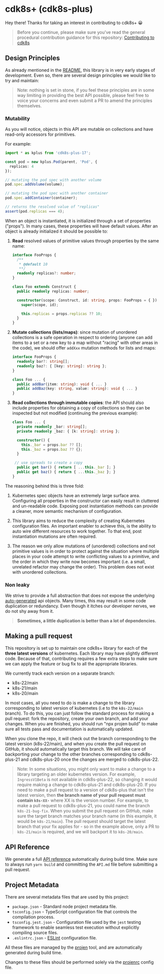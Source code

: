 # cdk8s+ (cdk8s-plus)

Hey there! Thanks for taking an interest in contributing to cdk8s+ 😀

> Before you continue, please make sure you've read the general procedural contribution guidance for this repository: [Contributing to cdk8s](../../CONTRIBUTING.md)

## Design Principles

As already mentioned in the [README](./README.md), this library is in very early stages of development.
Even so, there are several design principles we would like to try and maintain:

> Note: nothing is set in stone, if you feel these principles are in some way limiting in providing the best API possible, please feel
free to voice your concerns and even submit a PR to amend the principles themselves.

### Mutability

As you will notice, objects in this API are mutable on collections and have
read-only accessors for primitives.

For example:

```typescript
import * as kplus from 'cdk8s-plus-17';

const pod = new kplus.Pod(parent, 'Pod', {
  replicas: 4
});

// mutating the pod spec with another volume
pod.spec.addVolume(volume);

// mutating the pod spec with another container
pod.spec.addContainer(container);

// returns the resolved value of "replicas"
assert(pod.replicas === 4);
```

When an object is instantiated, it is initialized through a set of properties
("props"). In many cases, these properties will have default values. After an
object is already initialized it should be possible to:

1. **Read** resolved values of primitive values through properties by the same
   name:

    ```ts
    interface FooProps {
      /**
       * @default 10
       **/
      readonly replicas?: number;
    }

    class Foo extends Construct {
      public readonly replicas: number;

      constructor(scope: Construct, id: string, props: FooProps = { }) {
        super(scope, id);

        this.replicas = props.replicas ?? 10;
      }
    }
    ```

2. **Mutate collections (lists/maps)**: since mutation of unordered collections
   is a safe operation in respect to ordering (anyone can add items to a set or
   a new key to a map without "racing" with other areas in the code), we should
   offer `addXxx` mutation methods for lists and maps:

   ```ts
   interface FooProps {
     readonly bar?: string[];
     readonly baz?: { [key: string]: string };
   }

   class Foo ... {
     public addBar(item: string): void { ... }
     public addBaz(key: string, value: string): void { ... }
   }
   ```

3. **Read collections through immutable copies**: the API should also include
   properties for obtaining a copy of collections so they can be inspected but
   not modified (continuing the previous example):

   ```ts
   class Foo ... {
     private readonly _bar: string[];
     private readonly _baz: { [k: string]: string };

     constructor() {
       this._bar = props.bar ?? [];
       this._baz = props.baz ?? {};
     }

    // use spreads to create a copy
     public get bar() { return [ ...this._bar ]; }
     public get baz() { return { ...this._baz }; }
   }
   ```


The reasoning behind this is three fold:

1. Kubernetes spec objects have an extremely large surface area. Configuring all
   properties in the constructor can easily result in cluttered and un-readable
   code. Exposing post instantiation methods can provide a cleaner, more
   semantic mechanism of configuration.

2. This library aims to reduce the complexity of creating Kubernetes
   configuration files. An important enabler to achieve this, is the ability to
   auto wire different resources to work together. To that end, post
   instantiation mutations are often required.

3. The reason we only allow mutations of (unordered) collections and not
   primitive values is in order to protect against the situation where multiple
   places in your code attempt to write conflicting values to a primitive, and
   the order in which they write now becomes important (i.e. a small, unrelated
   refactor may change the order). This problem does not exist with unordered
   collections.

### Non leaky

We strive to provide a full abstraction that does not expose the underlying [auto-generated](./imports/k8s.d.ts) api objects.
Many times, this may result in some code duplication or redundancy. Even though it itches our developer nerves, we do not shy away from it.

> **Sometimes, a little duplication is better than a lot of dependencies.**

## Making a pull request

This repository is set up to maintain one cdk8s+ library for each of the **three
latest versions** of kubernetes. Each library may have slightly different code.
Because of that, contributing requires a few extra steps to make sure we can
apply the feature or bug fix to all the appropriate libraries.

We currently track each version on a separate branch:

- k8s-22/main
- k8s-21/main
- k8s-20/main

In most cases, all you need to do is make a change to the library corresponding
to latest version of kubernetes (i.e to the `k8s-22/main` branch). To do this,
you can just follow the standard process for making a pull request: fork the
repository, create your own branch, and add your changes. When you are finished,
you should run "npx projen build" to make sure all tests pass and documentation
is automatically updated.

When you clone the repo, it will check out the branch corresponding to the
latest version (k8s-22/main), and when you create the pull request on GitHub, it
should automatically target this branch. We will take care of backporting your
change to the other branches corresponding to cdk8s-plus-21 and cdk8s-plus-20
once the changes are merged to cdk8s-plus-22.

> Note: In some situations, you might only want to make a change to a library
targeting an older kubernetes version. For example, `IngressV1Beta` is not
available in cdk8s-plus-22, so changing it would require making a change to
cdk8s-plus-21 and cdk8s-plus-20. If you need to make a pull request to a version
of cdk8s-plus that isn't the latest version, then **the branch name of your pull
request must contain `k8s-XX-`** where XX is the version number. For example,
to make a pull request to cdk8s-plus-21, you could name the branch
`k8s-21-bug-fix`. When you submit the pull request on GitHub, make sure the
target branch matches your branch name (in this example, it would be
`k8s-21/main`). The pull request should target the latest branch that your fix
applies for - so in the example above, only a PR to `k8s-21/main` is required,
and we will backport it to `k8s-20/main`.

## API Reference

We generate a full [API reference](./docs) automatically during build time. Make
sure to always run `yarn build` and committing the `API.md` file before
submitting a pull request.

## Project Metadata

There are several metadata files that are used by this project:

- `package.json` - Standard node project metadata file.
- `tsconfig.json` - TypeScript configuration file that controls the compilation process.
- `tsconfig.jest.json` - Configuration file used by the `jest` testing framework to enable seamless test execution without explicitly compiling source files.
- `.eslintrc.json` - [ESLint](https://eslint.org/) configuration file.

All these files are managed by the [projen](https://www.npmjs.com/package/projen) tool, and are automatically generated during build time.

Changes to these files should be performed solely via the [projenrc](./.projenrc.js) config file.
